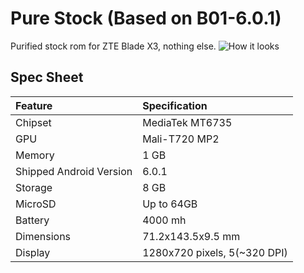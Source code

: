 # Pure Stock (Based on B01-6.0.1)

Purified stock rom for ZTE Blade X3, nothing else.
![How it looks](https://myzte.ru/upload/iblock/4c6/4c6f04131b2b9bc4cdbeead2ad8de433.jpg)

## Spec Sheet

| Feature                 | Specification                     |
| :---------------------- | :-------------------------------- |
| Chipset                 | MediaTek MT6735                   |
| GPU                     | Mali-T720 MP2                     |
| Memory                  | 1 GB                              |
| Shipped Android Version | 6.0.1                             |
| Storage                 | 8 GB                              |
| MicroSD                 | Up to 64GB                        |
| Battery                 | 4000 mh                           |
| Dimensions              | 71.2x143.5x9.5 mm                 |
| Display                 | 1280x720 pixels, 5(~320 DPI)      |
